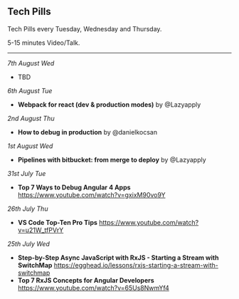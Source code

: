 ## Tech Pills

Tech Pills every Tuesday, Wednesday and Thursday.

5-15 minutes Video/Talk.

--------------

_7th August Wed_
* TBD

_6th August Tue_
* __Webpack for react (dev & production modes)__ by @Lazyapply

_2nd August Thu_
* __How to debug in production__ by @danielkocsan

_1st August Wed_
* __Pipelines with bitbucket: from merge to deploy__ by @Lazyapply

_31st July Tue_
* __Top 7 Ways to Debug Angular 4 Apps__
https://www.youtube.com/watch?v=gxixM90vo9Y

_26th July Thu_
* __VS Code Top-Ten Pro Tips__
https://www.youtube.com/watch?v=u21W_tfPVrY

_25th July Wed_

* __Step-by-Step Async JavaScript with RxJS - Starting a Stream with SwitchMap__
https://egghead.io/lessons/rxjs-starting-a-stream-with-switchmap
* __Top 7 RxJS Concepts for Angular Developers__
https://www.youtube.com/watch?v=65Us8NwmYf4